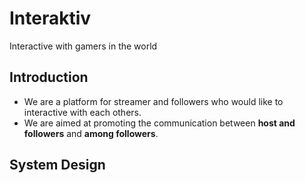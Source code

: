 # Interaktiv

Interactive with gamers in the world

## Introduction

* We are a platform for streamer and followers who would like to interactive with each others.
* We are aimed at promoting the communication between **host and followers** and **among followers**.

## System Design 


